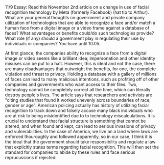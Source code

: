 11/9 Essay: Read this November 2nd article on a change in use of facial recognition technology by Meta (formerly Facebook) (hat tip to Arthur). What are your general thoughts on government and private company utilization of technologies that are able to recognize a face and/or match a human face from a digital image or a video frame against a database of faces? What advantages or benefits could/do such technologies provide? What role (if any) should a government play in regulating their use by individuals or companies? You have until 10:05.


At first glance, the companies ability to recognize a face from a digital image or video seems like a brilliant idea; impersonation and other identity misuses can be put to a halt. However, this is ideal and not the case, there are many disadvantages that outweight the benefits, for one, the complete violation and threat to privacy. Holding a database with a gallery of millions of faces can lead to many malicious intentions, such as profiting off of other companies and governments who want access to their files. Two, technology cannot be completely correct all the time, which can literally destroy people's lives. The article says that researchers and activists are "citing studies that found it worked unevenly across boundaries of race, gender or age". American policing actually has history of utilizing facial recognition to track down and falsely accuse many black individuals who are at risk to being misidentified due to to technology miscalculations. It is crucial to understand that facial structure is something that cannot be altered, and when found and kept, can lead to serious invasions of privacy and vulnerabilities. In the case of America, we live an a land where laws are enforced thouroughly and followed apparently, so in our case, I think it is the ideal that the government should take responsibility and regulate a law that explicitly states terms regarding facial recognition. This will then set the standard for companies to abide by these rules and face serious reprucussions if rejected. 
